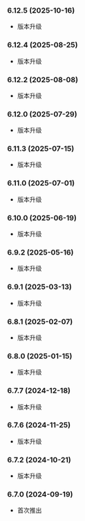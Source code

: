 ### 6.12.5 (2025-10-16)

- 版本升级

### 6.12.4 (2025-08-25)

- 版本升级

### 6.12.2 (2025-08-08)

- 版本升级

### 6.12.0 (2025-07-29)

- 版本升级

### 6.11.3 (2025-07-15)

- 版本升级

### 6.11.0 (2025-07-01)

- 版本升级

### 6.10.0 (2025-06-19)

- 版本升级

### 6.9.2 (2025-05-16)

- 版本升级

### 6.9.1 (2025-03-13)

- 版本升级

### 6.8.1 (2025-02-07)

- 版本升级

### 6.8.0 (2025-01-15)

- 版本升级

### 6.7.7 (2024-12-18)

- 版本升级

### 6.7.6 (2024-11-25)

- 版本升级 

### 6.7.2 (2024-10-21)

- 版本升级 

### 6.7.0 (2024-09-19)

- 首次推出